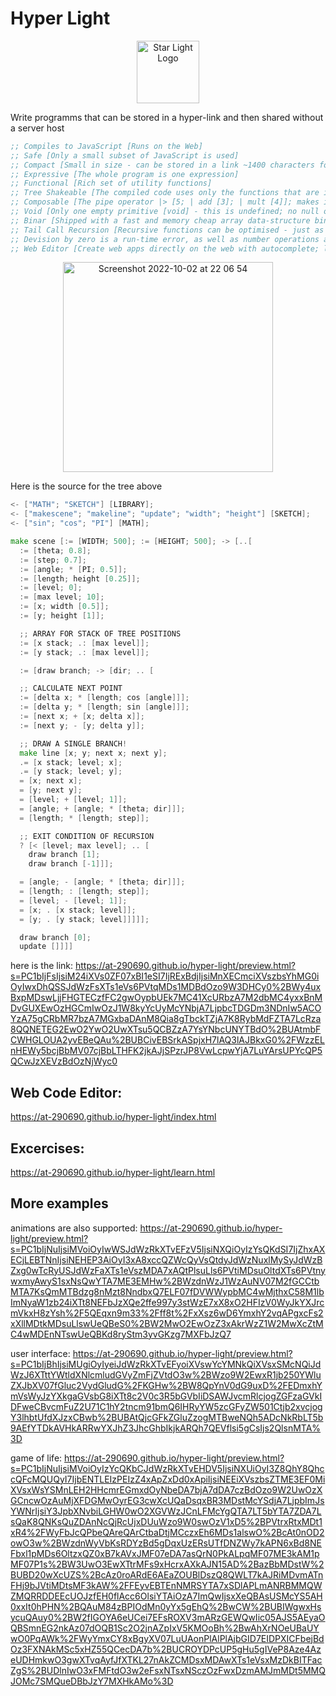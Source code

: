 # Hyper Light

<p align="center">
<img  width="100" alt="Star Light Logo" src="https://user-images.githubusercontent.com/88512646/196250251-23ac72d1-e355-4d00-a714-7af7ac769586.svg" />
</p>

Write programms that can be stored in a hyper-link and then shared without a server host

```lisp
;; Compiles to JavaScript [Runs on the Web]
;; Safe [Only a small subset of JavaScript is used]
;; Compact [Small in size - can be stored in a link ~1400 characters for Game of Life implementation]
;; Expressive [The whole program is one expression]
;; Functional [Rich set of utility functions]
;; Tree Shakeable [The compiled code uses only the functions that are imported]
;; Composable [The pipe operator |> [5; | add [3]; | mult [4]]; makes it easy to compose functions]
;; Void [Only one empty primitive [void] - this is undefined; no null or NaN]
;; Binar [Shipped with a fast and memory cheap array data-structure binary array O[1] operations]
;; Tail Call Recursion [Recursive functions can be optimised - just as fast as loops]
;; Devision by zero is a run-time error, as well as number operations are validated
;; Web Editor [Create web apps directly on the web with autocomplete; logger; live preview on the side]
```

<p align="center">
<img width="336" alt="Screenshot 2022-10-02 at 22 06 54" src="https://user-images.githubusercontent.com/88512646/193471696-c2594bf6-085a-4b21-921f-06bb4f5fa0fe.png" />
</p>
Here is the source for the tree above

```go
<- ["MATH"; "SKETCH"] [LIBRARY];
<- ["makescene"; "makeline"; "update"; "width"; "height"] [SKETCH];
<- ["sin"; "cos"; "PI"] [MATH];

make scene [:= [WIDTH; 500]; := [HEIGHT; 500]; -> [..[
  := [theta; 0.8];
  := [step; 0.7];
  := [angle; * [PI; 0.5]];
  := [length; height [0.25]];
  := [level; 0];
  := [max level; 10];
  := [x; width [0.5]];
  := [y; height [1]];

  ;; ARRAY FOR STACK OF TREE POSITIONS
  := [x stack; .: [max level]];
  := [y stack; .: [max level]];

  := [draw branch; -> [dir; .. [

  ;; CALCULATE NEXT POINT
  := [delta x; * [length; cos [angle]]];
  := [delta y; * [length; sin [angle]]];
  := [next x; + [x; delta x]];
  := [next y; - [y; delta y]];

  ;; DRAW A SINGLE BRANCH!
  make line [x; y; next x; next y];
  .= [x stack; level; x];
  .= [y stack; level; y];
  = [x; next x];
  = [y; next y];
  = [level; + [level; 1]];
  = [angle; + [angle; * [theta; dir]]];
  = [length; * [length; step]];

  ;; EXIT CONDITION OF RECURSION
  ? [< [level; max level]; .. [
    draw branch [1];
    draw branch [-1]]];

  = [angle; - [angle; * [theta; dir]]];
  = [length; : [length; step]];
  = [level; - [level; 1]];
  = [x; . [x stack; level]];
  = [y; . [y stack; level]]]]];

  draw branch [0];
  update []]]]

```

here is the link:
https://at-290690.github.io/hyper-light/preview.html?s=PC1bIjFsIjsiM24iXVs0ZF07xBI1eSI7IjRExBdjIjsiMnXECmciXVszbsYhMG0iOyIwxDhQSSJdWzFsXTs1eVs6PVtqMDs1MDBdOzo9W3DHCy0%2BWy4uxBxpMDswLjjFHGTECzfFC2gwOypbUEk7MC41XcURbzA7M2dbMC4yxxBnMDvGUXEwOzHGCmIwOzJ1W8kyYcUyMcYNbjA7LjpbcTDGDm3NDnIw5ACOYzA75gCRbMR7bzA7MGxbaDAnM8Qia8gTbckTZjA7K8RybMdFZTA7LcRza8QQNETEG2EwO2YwO2UwXTsu5QCBZzA7YsYNbcUNYTBdO%2BUAtmbFCWHGLOUA2yvEBeQAu%2BUBCivEBSrkASpjxH7lAQ3lAJBkxG0%2FWzzELnHEWy5bcjBbMV07cjBbLTHFK2jkAJjSPzrJP8VwLcpwYjA7LuYArsUPYcQP5QCwJzXEVzBdOzNjWyc0

## Web Code Editor:

https://at-290690.github.io/hyper-light/index.html

## Excercises:

https://at-290690.github.io/hyper-light/learn.html

## More examples

animations are also supported:
https://at-290690.github.io/hyper-light/preview.html?s=PC1bIjNuIjsiMVoiOyIwWSJdWzRkXTvEFzV5IjsiNXQiOyIzYsQKdSI7IjZhxAXECjLEBTNnIjsiNEHEP3AiOyI3xA8xccQZWcQyVsQtdyJdWzNuxlMySyJdWzBZxg0wTcRyUSJdWzFaXTs1eVszMDA7xAQtPlsuLls6PVtiMDsuOltdXTs6PVtnywxmyAwyS1sxNsQwYTA7ME3EMHw%2BWzdnWzJ1WzAuNV07M2fGCCtbMTA7KsQmMTBdzg8nMzt8NndbxQ7ELF07fDVWWypbMC4wMjthxC58M1lbImNyaW1zb24iXTt8NEFbJzXQe2ffe997y3stWzE7xX8xO2HFIzV0WyJkYXJrcmVkxH8zYsh%2F5QEqxn9m33%2Fff8t%2FxXsz6wD6YmxhY2vqAPgxcFs2xXllMDtkMDsuLlswUeQBeS0%2BW2MwO2EwOzZ3xAkrWzZ1W2MwXcZtMC4wMDEnNTswUeQBKd8ryStm3yvGKzg7MXFbJzQ7

user interface:
https://at-290690.github.io/hyper-light/preview.html?s=PC1bIjBhIjsiMUgiOyIyeiJdWzRkXTvEFyoiXVswYcYMNkQiXVsxSMcNQiJdWzJ6XTttYWtldXNlcmludGVyZmFjZVtdO3w%2BWzo9W2EwxR1jb250YWluZXJbXV07fGluc2VydGludG%2FKGHw%2BW8QpYnV0dG9uxD%2FEDmxhYmVsWyJzYXkgaGVsbG8iXTt8c2V0c3R5bGVbIiDSAWJvcmRlcjogZGFzaGVkIDFweCBvcmFuZ2U71C1hY2tncm91bmQ6IHRyYW5zcGFyZW501Ctjb2xvcjogY3lhbtUfdXJzxCBwb%2BUBAtQjcGFkZGluZzogMTBweNQh5ADcNkRbLT5b9AEfYTDkAVHkARRwYXJhZ3JhcGhbIkjkARQh7QEVflsi5gCsIjs2QlsnMTA%3D

game of life:
https://at-290690.github.io/hyper-light/preview.html?s=PC1bIjNuIjsiMVoiOyIzYcQKbCJdWzRkXTvEHDV5IjsiNXUiOyI3Z8QhY8QhccQFcMQUQyI7IjbENTLEIzPEIzZ4xApZxDd0xApiIjsiNEEiXVszbsZTME3EF0MiXVsxWsYSMnLEH2HHcmrEGmxdOyNbeDA7bjA7dDA7czBdOzo9W2UwOzXGCncwOzAuMjXFDGMwOyrEG3cwXcUQaDsqxBR3MDstMcYSdjA7LjpbImJsYWNrIjsiY3JpbXNvbiLGHW0wO2XGVWzJCnLFMcYgQTA7LT5bYTA7ZDA7LsQaK8QNKsQuZDAnNcQjRcUjxDUuWzo9W0swOzV1xD5%2BPVtrxRtxMDt1xR4%2FWyFbJcQPbeQAreQArCtbaDtjMCczxEh6MDs1alswO%2BcAt0nOD2owO3w%2BWzdnWyVbKsRDYzBd5gDqxUzERsUTfDNZWy7kAPN6xBd8NEFbxl1pMDs6OltzxQZ0xB7kAVxJMF07eDA7asQrN0PkALpqMF07ME3kAM1pMF07P1s%2BW3UwO3EwXTtrMFs9xHcrxAXkAJN15AD%2BazBbMDstW%2BUBD20wXcUZS%2BcAz0roARdE6AEaZOUBlDszQ8QWLT7kAJRiMDvmATnFHj9bJVtiMDtsMF3kAW%2FFEyvEBTEnNMRSYTA7xSDlAPLmANRBMMQWZMQRRDDEEcUOJzfEH0flAcc6OlsiYTAiOzA7ImQwIjsxXeQBAsUSMcYS5AH0xxIt0hPHN%2BQAuM84zBPIOdMn0yYx5gEhQ%2BwCW%2BUBIWgwxHsycuQAuy0%2BW2fIGOYA6eUCei7EFsROXV3mARzGEWQwIic05AJS5AEyaOQBSmnEG2nkAz07dOQB1Sc2O2jnAZpIxV5KMOoBh%2BwAhXrNOeUBaUYwO0PqAWk%2FWyYmxCY8xBgyXV07LuUAonPlAlPlAjbGID7EIDPXICFbejBdOz3FXNAkMSc5xHZ55QCecDA7b%2BUCROYDPcUP5gHu5gIVeP8Aze4AzeUDHmkwO3gwXTvqAyfJfXTKL27nAkZCMDsxMDAwXTs1eVsxMzDkBITFacZgS%2BUDlnIwO3xFMFtdO3w2eFsxNTsxNSczOzFwxDzmAMJmMDt5MMQJOMc7SMQueDBbJzY7MXHkAMo%3D
